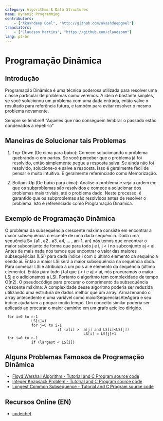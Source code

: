 ```yaml
---
category: Algorithms & Data Structures
name: Dynamic Programming
contributors:
    - ["Akashdeep Goel", "http://github.com/akashdeepgoel"]
translators:
    - ["Claudson Martins", "https://github.com/claudsonm"]
lang: pt-br
---
```


# Programação Dinâmica

## Introdução

Programação Dinâmica é uma técnica poderosa utilizada para resolver uma classe 
particular de problemas como veremos. A ideia é bastante simples, se você 
solucionou um problema com uma dada entrada, então salve o resultado para 
referência futura, e também para evitar resolver o mesmo problema novamente.

Sempre se lembre!!
"Aqueles que não conseguem lembrar o passado estão condenados a repeti-lo"

## Maneiras de Solucionar tais Problemas

1. Top-Down (De cima para baixo): Comece solucionando o problema quebrando-o em 
partes. Se você perceber que o problema já foi resolvido, então simplemente 
pegue a resposta salva. Se ainda não foi resolvido, solucione-o e salve a 
resposta. Isso é geralmente fácil de pensar e muito intuitivo. É geralmente 
referenciado como Memorização.

2. Bottom-Up (De baixo para cima): Analise o problema e veja a ordem em que os 
subproblemas são resolvidos e comece a solucionar dos problemas mais triviais, 
até o problema dado. Neste processo, é garantido que os subproblemas são 
resolvidos antes de resolver o problema. Isto é referenciado como Programação Dinâmica.

## Exemplo de Programação Dinâmica

O problema da subsequência crescente máxima consiste em encontrar a maior 
subsequência crescente de uma dada sequência. Dada uma sequência 
S= {a1 , a2 , a3, a4, ... , an-1, an} nós temos que encontrar o maior subconjunto 
de forma que para todo j e i,  j < i no subconjunto aj < ai. Antes de mais nada 
nós temos que encontrar o valor das maiores subsequências (LSi) para cada índice 
i com o último elemento da sequência sendo ai. Então a maior LSi será a maior 
subsequência na sequência dada. Para começar LSi é atribuído a um pois ai é 
elemento da sequência (último elemento). Então para todo j tal que j < i e aj < 
ai, nós procuramos o maior LSj e o adicionamos a LSi. Portanto o algoritmo tem 
complexidade de tempo O(n2). O pseudocódigo para procurar o comprimento da 
subsequência crescente máxima: A complexidade desse algoritmo poderia ser 
reduzida utilizando uma estrutura de dados melhor que um array. Armazenando o 
array antecedente e uma variável como maiorSequenciasAteAgora e seu índice 
ajudariam a poupar muito tempo.
Um conceito similar poderia ser aplicado ao procurar o maior caminho em um 
grafo acíclico dirigido.

```
 for i=0 to n-1
            LS[i]=1
            for j=0 to i-1
                        if (a[i] >  a[j] and LS[i]<LS[j])
                                    LS[i] = LS[j]+1
 for i=0 to n-1
            if (largest < LS[i])
```

## Alguns Problemas Famosos de Programação Dinâmica

- [Floyd Warshall Algorithm - Tutorial and C Program source code](http://www.thelearningpoint.net/computer-science/algorithms-all-to-all-shortest-paths-in-graphs---floyd-warshall-algorithm-with-c-program-source-code)
- [Integer Knapsack Problem - Tutorial and C Program source code](http://www.thelearningpoint.net/computer-science/algorithms-dynamic-programming---the-integer-knapsack-problem)
- [Longest Common Subsequence - Tutorial and C Program source code](http://www.thelearningpoint.net/computer-science/algorithms-dynamic-programming---longest-common-subsequence)
 

## Recursos Online (EN)

* [codechef](https://www.codechef.com/wiki/tutorial-dynamic-programming)
